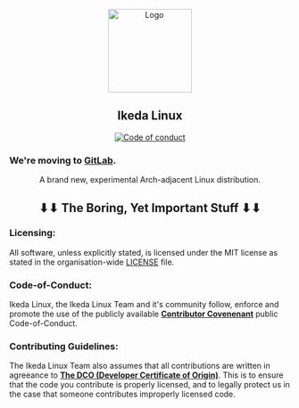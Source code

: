 <p align="center">
  <a href="https://github.com/ikeda-linux">
    <img src="https://github.com/ikeda-linux/ikeda/blob/main/ikeda.png?raw=true" alt="Logo" width="150" height="150">
  </a>
</p>
<p align="center"> 
<h2 align="center"> Ikeda Linux </h2>
</p>
<p align="center">
<a href="https://github.com/crystal-linux/.github/blob/main/CODE_OF_CONDUCT.md"><img src="https://img.shields.io/badge/Contributor%20Covenant-2.1-4baaaa.svg" alt="Code of conduct"></img></a>
<br>
<h3>We're moving to <a href="https://git.getcryst.al/world/ikeda/">GitLab</a>.</h3>


<p align="center"> A brand new, experimental Arch-adjacent Linux distribution. </p>

<h2 align="center"> ⬇⬇ The Boring, Yet Important Stuff ⬇⬇ </h2>

<h3> Licensing: </h3>
<p align="left"> All software, unless explicitly stated, is licensed under the MIT license as stated in the organisation-wide <a href="https://github.com/ikeda-linux/.github/blob/main/LICENSE">LICENSE</a> file.</p>

<h3> Code-of-Conduct: </h3>
<p align="left"> Ikeda Linux, the Ikeda Linux Team and it's community follow, enforce and promote the use of the publicly available <a href="https://www.contributor-covenant.org/"><b>Contributor Covenenant</b></a> public Code-of-Conduct.</p>
  
<h3> Contributing Guidelines: </h3>
<p align="left"> The Ikeda Linux Team also assumes that all contributions are written in agreeance to <a href="https://developercertificate.org"><b>The DCO (Developer Certificate of Origin)</b></a>. This is to ensure that the code you contribute is properly licensed, and to legally protect us in the case that someone contributes improperly licensed code.</p>
